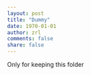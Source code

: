 ```yaml
---
layout: post
title: "Dummy"
date: 1970-01-01
author: zrl
comments: false
share: false
---
```


Only for keeping this folder
